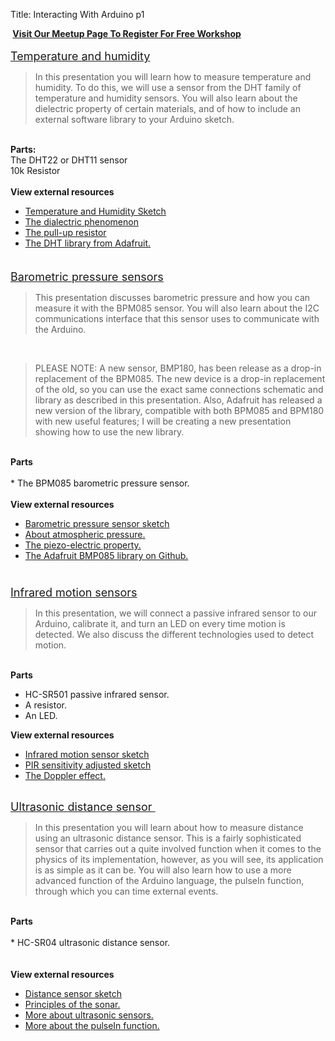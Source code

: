 Title: Interacting With Arduino p1

<div class="jumbotron">
<div class="container-fluid">

<span style="color: red;">**&nbsp;</span><a href="http://www.meetup.com/hackerspacetech/" rel="nofollow" style="text-align: center;" target="_blank">Visit Our Meetup Page To Register For Free Workshop</a><span style="color: red;">&nbsp;**</span><br />
<br />
<span style="font-size: large;"><a href="http://txplore.tv/courses/arduino-sbs/lectures/276163?affcode=6107_xiz8dp9c" rel="nofollow" target="_blank">Temperature and humidity</a></span><br />
<blockquote class="tr_bq">
In this presentation you will learn how to measure temperature and humidity. To do this, we will use a sensor from the DHT family of temperature and humidity sensors. You will also learn about the dielectric property of certain materials, and of how to include an external software library to your Arduino sketch.</blockquote>
<b><br /></b>
<b>Parts:</b><br />
The DHT22 or DHT11 sensor<br />
10k Resistor<br />
<br />
<b>View external resources</b><br />
<ul>
<li><a href="https://github.com/futureshocked/arduino_sbs/blob/master/Temperature%20and%20Humidity/DHTtester/DHTtester.ino">Temperature and Humidity Sketch</a></li>
<li><a href="http://en.wikipedia.org/wiki/Relative_permittivity#Terminology">The dialectric phenomenon</a></li>
<li><a href="http://en.wikipedia.org/wiki/Pull-up_resistor">The pull-up resistor</a></li>
<li><a href="https://github.com/adafruit/DHT-sensor-library">The DHT library from Adafruit.</a></li>
</ul>
<span style="font-size: large;"><br /></span>
<span style="font-size: large;"><a href="http://txplore.tv/courses/arduino-sbs/lectures/276165?affcode=6107_xiz8dp9c" rel="nofollow" target="_blank">Barometric pressure sensors</a></span><br />
<blockquote class="tr_bq">
This presentation discusses barometric pressure and how you can measure it with the BPM085 sensor. You will also learn about the I2C communications interface that this sensor uses to communicate with the Arduino.</blockquote>
<br />
<blockquote class="tr_bq">
PLEASE NOTE: A new sensor, BMP180, has been release as a drop-in replacement of the BPM085. The new device is a drop-in replacement of the old, so you can use the exact same connections schematic and library as described in this presentation. Also, Adafruit has released a new version of the library, compatible with both BPM085 and BPM180 with new useful features; I will be creating a new presentation showing how to use the new library.</blockquote>
<br />
<b>Parts</b><br />
<br />
* The BPM085 barometric pressure sensor.<br />
<br />
<b>View external resources</b><br />
<ul>
<li><a href="https://github.com/futureshocked/arduino_sbs/blob/master/Barometric%20pressure%20sensors/BMP085test/BMP085test.ino">Barometric pressure sensor sketch</a></li>
<li><a href="http://en.wikipedia.org/wiki/Atmospheric_pressure">About atmospheric pressure.</a></li>
<li><a href="http://en.wikipedia.org/wiki/Atmospheric_pressure">The piezo-electric property.</a></li>
<li><a href="https://github.com/adafruit/Adafruit-BMP085-Library">The Adafruit BMP085 library on Github.</a></li>
</ul>
<div>
<span style="color: #333333; font-family: &quot;proxima&quot;;"><span style="font-size: 17px; line-height: 26px;"><br /></span></span></div>
<span style="font-size: large;"><a href="http://txplore.tv/courses/arduino-sbs/lectures/276167?affcode=6107_xiz8dp9c" rel="nofollow" target="_blank">Infrared motion sensors</a></span><br />
<blockquote class="tr_bq">
In this presentation, we will connect a passive infrared sensor to our Arduino, calibrate it, and turn an LED on every time motion is detected. We also discuss the different technologies used to detect motion.</blockquote>
<br />
<b>Parts</b><br />
<ul>
<li>HC-SR501 passive infrared sensor.</li>
<li>A resistor.</li>
<li>An LED.</li>
</ul>
<b>View external resources</b><br />
<ul>
<li><a href="https://github.com/futureshocked/arduino_sbs/blob/master/Infrared%20PIR%20sensors/S2_L10_PIR_sensor/S2_L10_PIR_sensor.ino">Infrared motion sensor sketch</a></li>
<li><a href="https://github.com/futureshocked/arduino_sbs/blob/master/Infrared%20PIR%20sensors/L10_Sensitivity_adjusted/L10_Sensitivity_adjusted.ino">PIR sensitivity adjusted sketch</a></li>
<li><a href="http://en.wikipedia.org/wiki/Doppler_effect">The Doppler effect.</a></li>
</ul>
<div>
<br /></div>
<div>
<div>
<span style="font-size: large;"><a href="http://txplore.tv/courses/arduino-sbs/lectures/276169?affcode=6107_xiz8dp9c" rel="nofollow" target="_blank">Ultrasonic distance sensor&nbsp;</a></span></div>
<div>
<blockquote class="tr_bq">
In this presentation you will learn about how to measure distance using an ultrasonic distance sensor. This is a fairly sophisticated sensor that carries out a quite involved function when it comes to the physics of its implementation, however, as you will see, its application is as simple as it can be. You will also learn how to use a more advanced function of the Arduino language, the pulseIn function, through which you can time external events.</blockquote>
</div>
<div>
<br /></div>
<div>
<b>Parts</b></div>
<div>
<br /></div>
<div>
* HC-SR04 ultrasonic distance sensor.</div>
</div>
<div>
<br /></div>
<br />
<b>View external resources</b><br />
<ul>
<li><a href="https://github.com/futureshocked/arduino_sbs/blob/master/Ultrasonic%20Distance%20Sensor/Distance/Distance.ino">Distance sensor sketch</a></li>
<li><a href="http://en.wikipedia.org/wiki/Sonar">Principles of the sonar.</a></li>
<li><a href="http://en.wikipedia.org/wiki/Ultrasonic_transducer">More about ultrasonic sensors.</a></li>
<li><a href="http://www.arduino.cc/en/Reference/PulseIn">More about the pulseIn function.</a></li>
</ul>
</div>
</div>